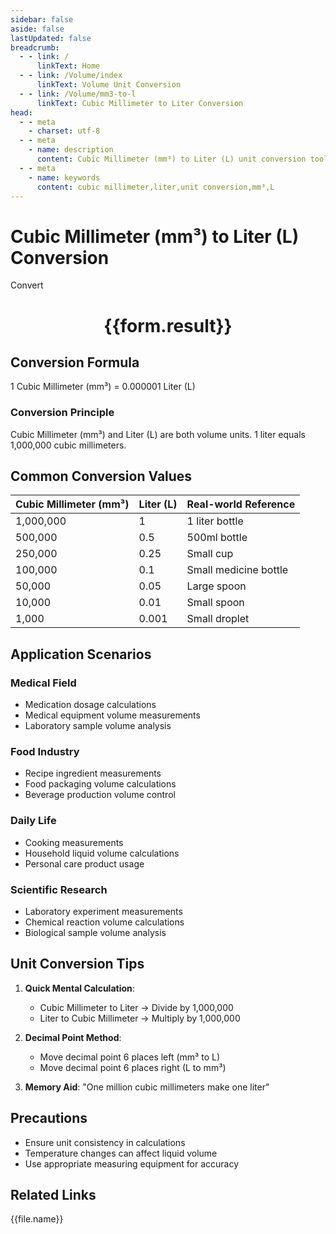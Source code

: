 ```yaml
---
sidebar: false
aside: false
lastUpdated: false
breadcrumb:
  - - link: /
      linkText: Home
  - - link: /Volume/index
      linkText: Volume Unit Conversion
  - - link: /Volume/mm3-to-l
      linkText: Cubic Millimeter to Liter Conversion
head:
  - - meta
    - charset: utf-8
  - - meta
    - name: description
      content: Cubic Millimeter (mm³) to Liter (L) unit conversion tool. 1 cubic millimeter equals 0.000001 liters.
  - - meta
    - name: keywords
      content: cubic millimeter,liter,unit conversion,mm³,L
---
```


# Cubic Millimeter (mm³) to Liter (L) Conversion

<script setup>
import { onMounted, reactive, inject ,ref  } from 'vue'
import { NButton,NForm ,NFormItem,NInput,NInputNumber,NSelect,NCard,useMessage ,NGrid ,NGi } from 'naive-ui'
import { defineClientComponent } from 'vitepress'
import { Volume } from '../files';

const convert = inject('convert')
const formRef = ref(null);
const rules = {
  number:{
    required: true,
    type: 'number',
    trigger: "blur"
  }
}
const form = reactive({
  number:null,
  result:'',
  title:'Cubic Millimeter (mm³) to Liter (L) Conversion'
})

const convertHandler = (e) => {
  e.preventDefault();
  formRef.value?.validate((errors)=>{
    if (!errors) {
      form.result = `${form.number} mm³ = ${convert(form.number).from('mm3').to('l')} L`
    }
  })
}
</script>

<n-form size="large" :model="form" ref='formRef' :rules="rules">
  <n-form-item label="Value" path="number">
    <n-input-number size="large" style="width:100%" :min="0" v-model:value="form.number" placeholder="Enter cubic millimeter value" />
  </n-form-item>
  <n-form-item>
    <n-button type="info" style="width:100%" @click="convertHandler">Convert</n-button>
  </n-form-item>
</n-form>
<n-card embedded :bordered="false" hoverable>
  <div style="text-align:center">
    <h1>{{form.result}}</h1>
  </div>
</n-card>

## Conversion Formula
1 Cubic Millimeter (mm³) = 0.000001 Liter (L)

### Conversion Principle
Cubic Millimeter (mm³) and Liter (L) are both volume units. 1 liter equals 1,000,000 cubic millimeters.

## Common Conversion Values
| Cubic Millimeter (mm³) | Liter (L) | Real-world Reference                |
|------------------------|-----------|-------------------------------------|
| 1,000,000              | 1         | 1 liter bottle                      |
| 500,000                | 0.5       | 500ml bottle                        |
| 250,000                | 0.25      | Small cup                           |
| 100,000                | 0.1       | Small medicine bottle               |
| 50,000                 | 0.05      | Large spoon                         |
| 10,000                 | 0.01      | Small spoon                         |
| 1,000                  | 0.001     | Small droplet                       |

## Application Scenarios
### Medical Field
- Medication dosage calculations
- Medical equipment volume measurements
- Laboratory sample volume analysis

### Food Industry
- Recipe ingredient measurements
- Food packaging volume calculations
- Beverage production volume control

### Daily Life
- Cooking measurements
- Household liquid volume calculations
- Personal care product usage

### Scientific Research
- Laboratory experiment measurements
- Chemical reaction volume calculations
- Biological sample volume analysis

## Unit Conversion Tips
1. **Quick Mental Calculation**:
   - Cubic Millimeter to Liter → Divide by 1,000,000
   - Liter to Cubic Millimeter → Multiply by 1,000,000

2. **Decimal Point Method**:
   - Move decimal point 6 places left (mm³ to L)
   - Move decimal point 6 places right (L to mm³)

3. **Memory Aid**:
   "One million cubic millimeters make one liter"

## Precautions
- Ensure unit consistency in calculations
- Temperature changes can affect liquid volume
- Use appropriate measuring equipment for accuracy

## Related Links
<n-grid x-gap="12" :cols="2">
  <n-gi v-for="(file, index) in Volume" :key="index">
    <n-button
      text
      tag="a"
      :href="file.path"
      type="info"
    >
      {{file.name}}
    </n-button>
  </n-gi>
</n-grid>